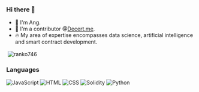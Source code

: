 ### Hi there 👋

- 👀 I'm Ang.
- 🌱 I'm a contributor @[Decert.me](https://github.com/decert-me).
- 🔥 My area of expertise encompasses data science, artificial intelligence and smart contract development.



<p>&nbsp;<img align="center" src="https://github-readme-stats.vercel.app/api?username=anglee0323&show_icons=true&locale=en" alt="ranko746" /></p>


### Languages  

<span>
<img alt="JavaScript" src="https://img.shields.io/badge/JavaScript-F7DF1E?style=for-the-badge&logo=javascript&logoColor=black"/>
<img alt="HTML" src="https://img.shields.io/badge/HTML5-E34F26?style=for-the-badge&logo=html5&logoColor=white"/>
<img alt="CSS" src="https://img.shields.io/badge/CSS3-1572B6?style=for-the-badge&logo=css3&logoColor=white"/>
<img alt="Solidity" src="https://img.shields.io/badge/SOLIDITY-28B6F6?style=for-the-badge&logo=SOLIDITY&logoColor=white"/>
<img alt="Python" src="https://img.shields.io/badge/Python-3776AB?style=for-the-badge&logo=python&logoColor=white"/></span>







